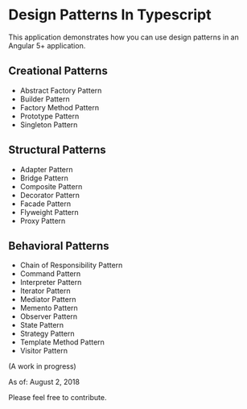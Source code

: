 # Design Patterns In Typescript

This application demonstrates how you can use design patterns in an Angular 5+ application.

## Creational Patterns
* Abstract Factory Pattern
* Builder Pattern
* Factory Method Pattern
* Prototype Pattern
* Singleton Pattern

## Structural Patterns
* Adapter Pattern
* Bridge Pattern
* Composite Pattern
* Decorator Pattern
* Facade Pattern
* Flyweight Pattern
* Proxy Pattern

## Behavioral Patterns
* Chain of Responsibility Pattern
* Command Pattern
* Interpreter Pattern
* Iterator Pattern
* Mediator Pattern
* Memento Pattern
* Observer Pattern
* State Pattern
* Strategy Pattern
* Template Method Pattern
* Visitor Pattern

(A work in progress)

As of: August 2, 2018

Please feel free to contribute.
